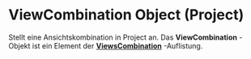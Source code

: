 
# ViewCombination Object (Project)

Stellt eine Ansichtskombination in Project an. Das  **ViewCombination** -Objekt ist ein Element der **[ViewsCombination](eb9549ed-d6af-29ba-0e11-74984d954f38.md)** -Auflistung.


